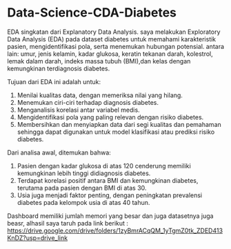 # Data-Science-CDA-Diabetes

EDA singkatan dari Explanatory Data Analysis. saya melakukan Exploratory Data Analysis (EDA) pada dataset diabetes untuk memahami karakteristik pasien, mengidentifikasi pola, serta menemukan hubungan potensial. antara lain: umur, jenis kelamin, kadar glukosa, keratin tekanan darah, kolestrol, lemak dalam darah, indeks massa tubuh (BMI),dan kelas dengan kemungkinan terdiagnosis diabetes.

Tujuan dari EDA ini adalah untuk:
1. Menilai kualitas data, dengan memeriksa nilai yang hilang.
2. Menemukan ciri-ciri terhadap diagnosis diabetes.
3. Menganalisis korelasi antar variabel medis.
4. Mengidentifikasi pola yang paling relevan dengan risiko diabetes.
5. Membersihkan dan menyiapkan data dari segi kualitas dan pemahaman sehingga dapat digunakan untuk model klasifikasi atau prediksi risiko diabetes.

Dari analisa awal, ditemukan bahwa:
1. Pasien dengan kadar glukosa di atas 120 cenderung memiliki kemungkinan lebih tinggi didiagnosis diabetes.
2. Terdapat korelasi positif antara BMI dan kemungkinan diabetes, terutama pada pasien dengan BMI di atas 30.
3. Usia juga menjadi faktor penting, dengan peningkatan prevalensi diabetes pada kelompok usia di atas 40 tahun.

Dashboard memiliki jumlah memori yang besar dan juga datasetnya juga beasr, alhasil saya taruh pada link berikut : https://drive.google.com/drive/folders/1zyBmrACqQM_1yTgmZ0tk_ZDED413KnDZ?usp=drive_link
